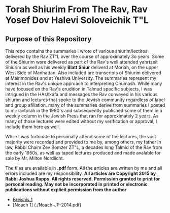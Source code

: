 # Torah Shiurim From The Rav, Rav Yosef Dov Halevi Soloveichik T"L

## Purpose of this Repository
This repo contains the summaries i wrote of various shiurim/lectires delivered by the Rav ZT"L over the course of approximately 3o years. Some of the Shiurim were delivered as part of the Rav's well attended yahrtzeit Shiurim as well as his weekly **Blatt Shiur** deliverd at Moriah, on the upper West Side of Manhattan. Also included are transcripts of Shiurim delivered at Mainmonides and at Yeshiva University. The summaries represent my interest in the Rav's unique approach to interpreting Chumash. While many have focused on the Rav's erudition in Talmud specific subjects, I was intrigued in the HAshkafa and messages the Rav conveyed in his various shiurim and lectures that spoke to the Jewish community regardless of label and group afiliation. many of the summaries derive from summaries I posted to mj-ravtorah in the 1990's and subsequently published some of them in a weekly column in the Jewish Press that ran for approximately 2 years. As many of those lectures were edited without my verification or approval, I include them here as well.

While I was fortunate to personally attend some of the lectures, the vast majority were recorded and provided to me by, among others, my father in law, Rabbi Chaim Zev Bomzer ZT"L, a decades long Talmid of the Rav from the early 1950s, as well as taped lectures produced and made avalable for sale by Mr. Milton Nordlicht.

The files are available in **.pdf** form. All the articles are written by me and all errors included are my responsibility. **All articles are Copyright 2015 by  Rabbi Joshua Rapps. All rights reserved. Permission granted to print for personal reading. May not be incorporated in printed or electronic publications without explicit permission from the author**

* [Breishis 1](./Breishis-JP-2016.pdf)
* [Noach 1] (./Noach-JP-2014.pdf)
